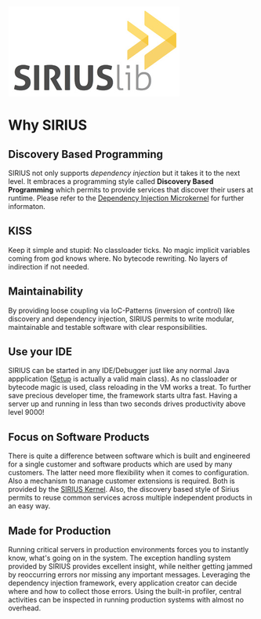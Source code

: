 ![sirius](sirius.jpg)

# Why SIRIUS

## Discovery Based Programming
SIRIUS not only supports *dependency injection* but it takes it to the next level. 
It embraces a programming style called **Discovery Based Programming** which permits 
to provide services that discover their users at runtime. Please refer to the
 [Dependency Injection Microkernel](../src/main/java/sirius/kernel/di) for further informaton.

## KISS
Keep it simple and stupid: No classloader ticks. No magic implicit variables coming from god knows where. 
No bytecode rewriting. No layers of indirection if not needed. 

## Maintainability
By providing loose coupling via IoC-Patterns (inversion of control) like discovery and dependency injection, 
SIRIUS permits to write modular, maintainable and testable software with clear responsibilities. 
    
## Use your IDE
SIRIUS can be started in any IDE/Debugger just like any normal Java appplication 
([Setup](../src/main/java/sirius/kernel/Setup.java) is actually a valid main class). As no classloader or bytecode 
magic is used, class reloading in the VM works a treat. To further save precious developer time, the framework starts 
ultra fast. Having a server up and running in less than two seconds drives productivity above level 9000!

## Focus on Software Products
There is quite a difference between software which is built and engineered for a single customer and software 
products which are used by many customers. The latter need more flexibility when it comes to configuration. Also a 
mechanism to manage customer extensions is required. Both is provided by the [SIRIUS Kernel](../). 
Also, the discovery based style of Sirius permits to reuse common services across multiple independent products in 
an easy way.


## Made for Production
Running critical servers in production environments forces you to instantly know, what's going on in the system. 
The exception handling system provided by SIRIUS provides excellent insight, while neither getting jammed by 
reoccurring errors nor missing any important messages. Leveraging the dependency injection framework, every application
creator can decide where and how to collect those errors. Using the built-in profiler, central activities can be 
inspected in running production systems with almost no overhead.
